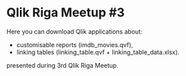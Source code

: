 # Qlik Riga Meetup #3

Here you can download Qlik applications about:
 - customisable reports (imdb_movies.qvf),
 - linking tables (linking_table.qvf + linking_table_data.xlsx).  

presented during 3rd Qlik Riga Meetup.

